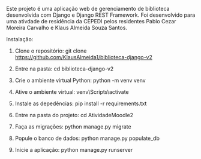 Este projeto é uma aplicação web de gerenciamento de biblioteca desenvolvida com Django e Django REST Framework.  Foi desenvolvido para uma ativdade de residência da CEPEDI pelos residentes Pablo Cezar Moreira Carvalho e Klaus Almeida Souza Santos.


Instalação:

1. Clone o repositório:
git clone https://github.com/KlausAlmeida1/biblioteca-django-v2

2. Entre na pasta:
cd biblioteca-django-v2

3. Crie  o ambiente virtual Python:
python -m venv venv

4. Ative o ambiente virtual:
venv\Scripts\activate

5. Instale as depedências:
pip install -r requirements.txt

6. Entre na pasta do projeto:
cd AtividadeMoodle2
   
7. Faça as migrações:
python manage.py migrate

8. Popule o banco de dados:
python manage.py populate_db

9. Inicie a aplicação:
python manage.py runserver



